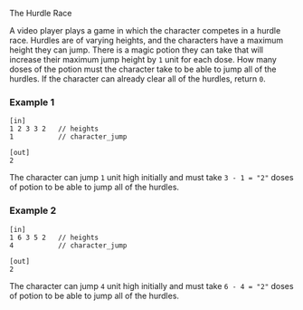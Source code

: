 The Hurdle Race

A video player plays a game in which the character competes in a hurdle race. Hurdles are of varying heights, and the characters have a maximum height they can jump. There is a magic potion they can take that will increase their maximum jump height by `1` unit for each dose. How many doses of the potion must the character take to be able to jump all of the hurdles. If the character can already clear all of the hurdles, return `0`.

### Example 1
```
[in]
1 2 3 3 2   // heights
1           // character_jump

[out]
2
```

The character can jump `1` unit high initially and must take `3 - 1 = "2"` doses of potion to be able to jump all of the hurdles.


### Example 2
```
[in]
1 6 3 5 2   // heights
4           // character_jump

[out]
2
```

The character can jump `4` unit high initially and must take `6 - 4 = "2"`  doses of potion to be able to jump all of the hurdles.